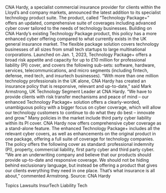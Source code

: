 CNA Hardy, a specialist commercial insurance provider for clients within the Lloyd’s and company markets, announced the latest addition to its specialist technology product suite.
The product, called “Technology Package+” offers an updated, comprehensive suite of coverages including advanced cyber cover tailored to the needs of technology businesses.
Building on CNA Hardy’s existing Technology Package product, this policy has a more enhanced cyber offering compared to what currently exists in the UK general insurance market. The flexible package solution covers technology businesses of all sizes from small tech startups to large multinational corporations.
Launched on Jan. 1, 2023, Technology Package+ offers a broad risk appetite and capacity for up to £10 million for professional liability (PI) cover, and covers the following sub-sets: software, hardware, services, telecommunications, and micro segments (including fintech, defense, med tech, and insurtech businesses).
“With more than one million technology professionals in the UK alone, CNA Hardy has created an insurance policy that is responsive, relevant and up-to-date,” said Mark Armstrong, UK Technology Segment Leader at CNA Hardy. “We have to provide clients with risk transfer mechanisms and peace of mind – our enhanced Technology Package+ solution offers a clearly-worded, unambiguous policy with a bigger focus on cyber coverage, which will allow our technology customers to continue to do what they do best – innovate and grow.”
Many policies in the market include third party cyber liability within its PI cover. CNA Hardy now offers comprehensive cyber coverage as a stand-alone feature. The enhanced Technology Package+ includes all the relevant cyber covers, as well as enhancements on the original product in one package, offering a full suite of coverage for technology companies.
The policy offers the following cover as standard: professional indemnity (PI), property, commercial liability, first party cyber and third party cyber.
“We are an underwriting company and believe that our products should provide up-to-date and responsive coverage. We should not be hiding behind exclusionary language, but instead be offering a product that gives our clients everything they need in one place. That’s what insurance is all about,” commented Armstrong.
Source: CNA Hardy

Topics
Lawsuits
InsurTech
Liability
Tech
